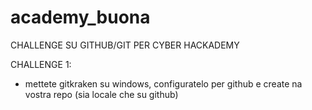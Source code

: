 # academy_buona
CHALLENGE SU GITHUB/GIT PER CYBER HACKADEMY

CHALLENGE 1: 
- mettete gitkraken su windows, configuratelo per github e create na vostra repo (sia locale che su github)
